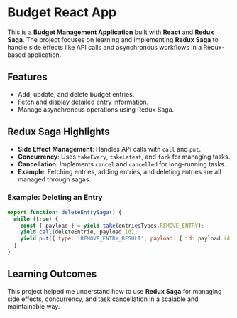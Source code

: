 # Budget React App

This is a **Budget Management Application** built with **React** and **Redux Saga**. The project focuses on learning and implementing **Redux Saga** to handle side effects like API calls and asynchronous workflows in a Redux-based application.

## Features

- Add, update, and delete budget entries.
- Fetch and display detailed entry information.
- Manage asynchronous operations using Redux Saga.

## Redux Saga Highlights

- **Side Effect Management**: Handles API calls with `call` and `put`.
- **Concurrency**: Uses `takeEvery`, `takeLatest`, and `fork` for managing tasks.
- **Cancellation**: Implements `cancel` and `cancelled` for long-running tasks.
- **Example**: Fetching entries, adding entries, and deleting entries are all managed through sagas.

### Example: Deleting an Entry
```js
export function* deleteEntrySaga() {
  while (true) {
    const { payload } = yield take(entriesTypes.REMOVE_ENTRY);
    yield call(deleteEntrie, payload.id);
    yield put({ type: 'REMOVE_ENTRY_RESULT', payload: { id: payload.id } });
  }
}
```

## Learning Outcomes

This project helped me understand how to use **Redux Saga** for managing side effects, concurrency, and task cancellation in a scalable and maintainable way.
